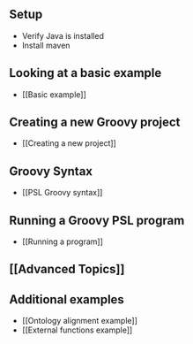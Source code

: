 ## Setup
- Verify Java is installed
- Install maven

## Looking at a basic example
- [[Basic example]]

## Creating a new Groovy project
- [[Creating a new project]]

## Groovy Syntax
- [[PSL Groovy syntax]]

## Running a Groovy PSL program
- [[Running a program]]

## [[Advanced Topics]]

## Additional examples
- [[Ontology alignment example]]
- [[External functions example]]
